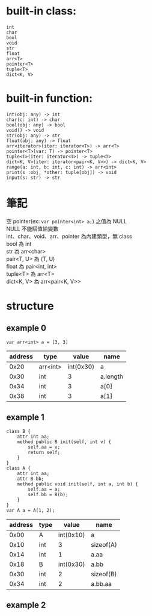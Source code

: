 # built-in class:  
`int`  
`char`  
`bool`  
`void`  
`str`  
`float`  
`arr<T>`  
`pointer<T>`  
`tuple<T>`  
`dict<K, V>`
# built-in function:  
`int(obj: any) -> int`  
`char(c: int) -> char`  
`bool(obj: any) -> bool`  
`void() -> void`  
`str(obj: any) -> str`  
`float(obj: any) -> float`  
`arr<iterator>(iter: iterator<T>) -> arr<T>`  
`pointer<T>(var: T) -> pointer<T>`  
`tuple<T>(iter: iterator<T>) -> tuple<T>`  
`dict<K, V>(iter: iterator<pair<K, V>>) -> dict<K, V>`  
`range(a: int, b: int, c: int) -> arr<int>`  
`print(s :obj, *other: tuple[obj]) -> void`  
`input(s: str) -> str`
# 筆記
空 pointer(ex: `var pointer<int> a;`) 之值為 NULL  
NULL 不能賦值給變數  
int、char、void、arr、pointer 為內建類型，無 class  
bool 為 int  
str 為 arr\<char\>  
pair<T, U> 為 (T, U)  
float 為 pair\<int, int\>  
tuple\<T\> 為 arr\<T\>  
dict\<K, V\> 為 arr\<pair\<K, V\>\>
# structure
## example 0
```qn
var arr<int> a = [3, 3]
```
|address|type|value|name|
|-|-|-|-|
|0x20|arr\<int\>|int(0x30)|a
|0x30|int|3|a.length|
|0x34|int|3|a[0]|
|0x38|int|3|a[1]|
## example 1
```qn
class B {
    attr int aa;
    method public B init(self, int v) {
        self.aa = v;
        return self;
    }
}
class A {
    attr int aa;
    attr B bb;
    method public void init(self, int a, int b) {
        self.aa = a;
        self.bb = B(b);
    }
}
var A a = A(1, 2);
```
|address|type|value|name|
|-|-|-|-|
|0x00|A|int(0x10)|a|
|0x10|int|3|sizeof(A)|
|0x14|int|1|a.aa|
|0x18|B|int(0x30)|a.bb
|0x30|int|2|sizeof(B)|
|0x34|int|2|a.bb.aa|
## example 2
```qn
```